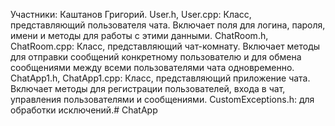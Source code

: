 Участники: Каштанов Григорий.
User.h, User.cpp: Класс, представляющий пользователя чата. Включает поля для логина, пароля, имени и методы для работы с этими данными. ChatRoom.h, ChatRoom.cpp: Класс, представляющий чат-комнату. Включает методы для отправки сообщений конкретному пользователю и для обмена сообщениями между всеми пользователями чата одновременно. ChatApp1.h, ChatApp1.cpp: Класс, представляющий приложение чата. Включает методы для регистрации пользователей, входа в чат, управления пользователями и сообщениями. CustomExceptions.h: для обработки исключений.# ChatApp
